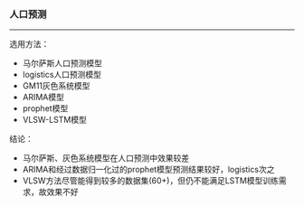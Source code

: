### 人口预测
-------------------------
选用方法：

- 马尔萨斯人口预测模型
- logistics人口预测模型
- GM11灰色系统模型
- ARIMA模型
- prophet模型
- VLSW-LSTM模型

结论：

- 马尔萨斯、灰色系统模型在人口预测中效果较差
- ARIMA和经过数据归一化过的prophet模型预测结果较好，logistics次之
- VLSW方法尽管能得到较多的数据集(60+)，但仍不能满足LSTM模型训练需求，故效果不好

